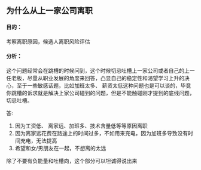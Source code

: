 ## 为什么从上⼀家公司离职

#### 目的：

考察离职原因，候选⼈离职⻛险评估

#### 分析：

这个问题经常会在跳槽的时候问到，这个时候切忌吐槽上⼀家公司或者⾃⼰的上⼀任⽼板，尽量从职业发展的⻆度来回答，凸显⾃⼰的稳定性和渴望学习上升的决⼼，⾄于⼀些敏感话题，⽐如加班太多、 薪资太低这种问题也是可以谈的，毕竟你跳槽的诉求就是解决上家公司碰到的问题，但是不能触碰刚才提到的底线问题，切忌吐槽。

答:

1. 因为⼯资低、 离家远、加班多、技术含量低等等原因离职
2. 因为离家远花费在路途上的时间过多，不如⽤来充电，因为加班多导致没有时间充电，⽆法提⾼
3. 希望和女/男朋友在一起，不想离的太远

除了不要有负能量和吐槽向，这个部分可以坦诚得说出来